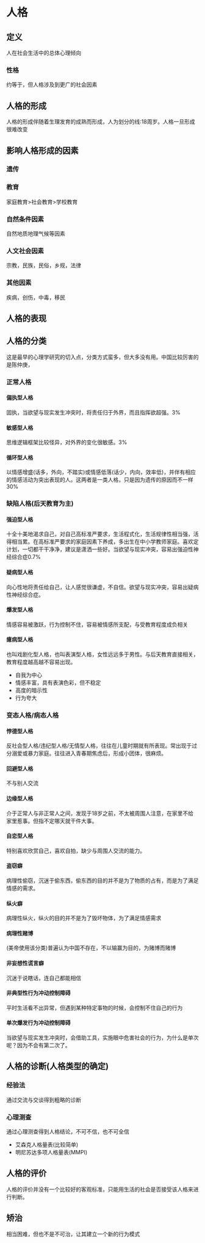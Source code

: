 # 人格
## 定义
人在社会生活中的总体心理倾向
### 性格
约等于，但人格涉及到更广的社会因素
## 人格的形成
人格的形成伴随着生理发育的成熟而形成，人为划分的线:18周岁。人格一旦形成很难改变
## 影响人格形成的因素
### 遗传
### 教育
家庭教育>社会教育>学校教育
### 自然条件因素
自然地质地理气候等因素
### 人文社会因素
宗教，民族，民俗，乡规，法律
### 其他因素
疾病，创伤，中毒，移民
## 人格的表现
## 人格的分类
这是最早的心理学研究的切入点，分类方式蛮多，但大多没有用。中国比较厉害的是陈仲庚，
### 正常人格
#### 偏执型人格
固执，当欲望与现实发生冲突时，将责任归于外界，而且指挥欲超强。3%
#### 敏感型人格
思维逻辑框架比较怪异，对外界的变化很敏感。3%
#### 循环型人格
以情感增盛(话多，外向，不踏实)或情感低落(话少，内向，效率低)，并伴有相应的情感活动为突出表现的人。这两者是一类人格，只是因为遗传的原因而不一样30%
### 缺陷人格(后天教育为主)
#### 强迫型人格
十全十美地渴求自己，对自己高标准严要求，生活程式化，生活规律性相当强，活得相当累。在高标准严要求的家庭因素下养成，多出生在中小学教师家庭。喜欢定计划，一切都干干净净，建议是潇洒一些好。当欲望与现实冲突，容易出强迫性神经综合症0.7%
#### 疑病型人格
向心性地将责任给自己，让人感觉很谦虚，不自信。欲望与现实冲突，容易出疑病性神经综合症。
#### 爆发型人格
情感容易被激跃，行为控制不住，容易被情感所支配，与受教育程度成负相关
#### 癔病型人格
也叫戏剧化型人格，也叫表演型人格，女性远远多于男性。与后天教育直接相关，教育程度越高越不容易出现。
* 自我为中心
* 情感丰富，具有表演色彩，但不稳定
* 高度的暗示性
* 行为夸大
### 变态人格/病态人格
#### 悖德型人格
反社会型人格/违纪型人格/无情型人格，往往在儿童时期就有所表现。常出现于过分溺爱或暴力家庭。往往进入青春期焦虑后，形成小团体，很麻烦。
#### 回避型人格
不与别人交流
#### 边缘型人格
介于正常人与非正常人之间，发现于18岁之前，不太被周围人注意，在家里不给家里惹事。但指不定哪天就干件大事。
#### 自恋型人格
特别喜欢欣赏自己，喜欢自拍，缺少与周围人交流的能力。
#### 盗窃癖
病理性偷窃，沉迷于偷东西，偷东西的目的并不是为了物质的占有，而是为了满足情感的需求。
#### 纵火癖
病理性纵火，纵火的目的并不是为了毁坏物体，为了满足情感需求
#### 病理性赌博
(美帝使用该分类)普遍认为中国不存在，不以输赢为目的，为赌博而赌博
#### 非妄想性谎言癖
沉迷于说瞎话，连自己都能相信
#### 非典型性行为冲动控制障碍
平时生活看不出异常，但遇到某种特定事物的时候，会控制不住自己的行为
#### 单次爆发行为冲动控制障碍
当欲望与现实发生冲突时，会借助工具，实施眼中危害社会的行为，为什么是单次呢？因为不会有第二次了。
## 人格的诊断(人格类型的确定)
### 经验法
通过交流与交谈得到粗略的诊断
### 心理测查
通过心理测查得到人格结论，不可不信，也不可全信
* 艾森克人格量表(比较简单)
* 明尼苏达多项人格量表(MMPI)
## 人格的评价
人格的评价并没有一个比较好的客观标准，只能用生活的社会是否接受该人格来进行判断。
## 矫治
相当困难，但也不是不可治，让其建立一个新的行为模式
